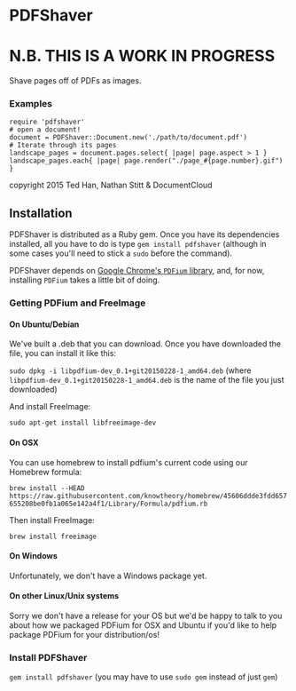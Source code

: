 # PDFShaver

# N.B. THIS IS A WORK IN PROGRESS

Shave pages off of PDFs as images.

### Examples

    require 'pdfshaver'
    # open a document!
    document = PDFShaver::Document.new('./path/to/document.pdf')
    # Iterate through its pages
    landscape_pages = document.pages.select{ |page| page.aspect > 1 }
    landscape_pages.each{ |page| page.render("./page_#{page.number}.gif") }

copyright 2015 Ted Han, Nathan Stitt & DocumentCloud

## Installation

PDFShaver is distributed as a Ruby gem.  Once you have its dependencies installed, all you have to do is type `gem install pdfshaver` (although in some cases you'll need to stick a `sudo` before the command).

PDFShaver depends on [Google Chrome's `PDFium` library][pdfium], and, for now, installing `PDFium` takes a little bit of doing.

[pdfium]: https://code.google.com/p/pdfium/

### Getting PDFium and FreeImage

#### On Ubuntu/Debian

We've built a .deb that you can download. Once you have downloaded the file, you can install it like this:

`sudo dpkg -i libpdfium-dev_0.1+git20150228-1_amd64.deb` (where `libpdfium-dev_0.1+git20150228-1_amd64.deb` is the name of the file you just downloaded)

And install FreeImage:

`sudo apt-get install libfreeimage-dev`

#### On OSX

You can use homebrew to install pdfium's current code using our Homebrew formula:

`brew install --HEAD https://raw.githubusercontent.com/knowtheory/homebrew/45606ddde3fdd657655208be0fb1a065e142a4f1/Library/Formula/pdfium.rb`

Then install FreeImage:

`brew install freeimage`

#### On Windows

Unfortunately, we don't have a Windows package yet.

#### On other Linux/Unix systems

Sorry we don't have a release for your OS but we'd be happy to talk to you about how we packaged PDFium for OSX and Ubuntu if you'd like to help package PDFium for your distribution/os!

### Install PDFShaver

`gem install pdfshaver` (you may have to use `sudo gem` instead of just `gem`)